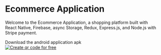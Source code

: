 # Ecommerce Application

Welcome to the Ecommerce Application, a shopping platform built with React Native, Firebase, async Storage, Redux, Express.js, and Node.js with Stripe payment.




Download the android application apk <br/>
<a href='https://me-qr.com' border='0' style='cursor:pointer;display:block'><img src='https://cdn2.me-qr.com/qr/81271218.png?v=1698744153' alt='Create qr code for free'></a><a href='https://me-qr.com' border='0' style='cursor:default;display:none'/>

